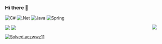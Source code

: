 ### Hi there 👋

<!--
**zwwz11/zwwz11** is a ✨ _special_ ✨ repository because its `README.md` (this file) appears on your GitHub profile.

Here are some ideas to get you started:

- 🔭 I’m currently working on ...
- 🌱 I’m currently learning ...
- 👯 I’m looking to collaborate on ...
- 🤔 I’m looking for help with ...
- 💬 Ask me about ...
- 📫 How to reach me: ...
- 😄 Pronouns: ...
- ⚡ Fun fact: ...
-->


![C#](https://img.shields.io/badge/c%23-%23239120.svg?style=for-the-badge&logo=c-sharp&logoColor=white)
![.Net](https://img.shields.io/badge/.NET-5C2D91?style=for-the-badge&logo=.net&logoColor=white)
![Java](https://img.shields.io/badge/java-%23ED8B00.svg?style=for-the-badge&logo=java&logoColor=white)
![Spring](https://img.shields.io/badge/spring-%236DB33F.svg?style=for-the-badge&logo=spring&logoColor=white)


<img align="center" src="https://github-readme-stats.vercel.app/api?username=zwwz11&show_icons=true&theme=radical"/>
<img align="center" src="http://mazassumnida.wtf/api/v2/generate_badge?boj=zwwz11"/>
<img align="right" src="https://github-readme-stats.vercel.app/api/top-langs/?username=zwwz11"/>

[![Solved.aczwwz11](http://mazassumnida.wtf/api/generate_badge?boj=zwwz11)](https://solved.ac/zwwz11)
